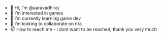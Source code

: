 - 👋 Hi, I’m @aaravadhiraj
- 👀 I’m interested in games
- 🌱 I’m currently learning game dev
- 💞️ I’m looking to collaborate on n/a
- 📫 How to reach me - i dont want to be reached, thank you very much

<!---
aaravadhiraj/aaravadhiraj is a ✨ special ✨ repository because its `README.md` (this file) appears on your GitHub profile.
You can click the Preview link to take a look at your changes.
--->
